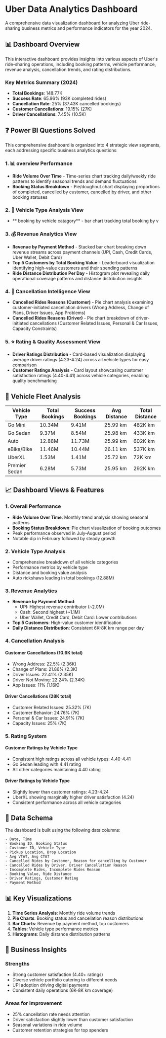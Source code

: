 # Uber Data Analytics Dashboard

A comprehensive data visualization dashboard for analyzing Uber ride-sharing business metrics and performance indicators for the year 2024.

## 📊 Dashboard Overview

This interactive dashboard provides insights into various aspects of Uber's ride-sharing operations, including booking patterns, vehicle performance, revenue analysis, cancellation trends, and rating distributions.

### Key Metrics Summary (2024)
- **Total Bookings**: 148.77K
- **Success Rate**: 65.96% (93K completed rides)
- **Cancellation Rate**: 25% (37.43K cancelled bookings)
- **Customer Cancellations**: 19.15% (27K)
- **Driver Cancellations**: 7.45% (10.5K)


## ❓ Power BI Questions Solved

This comprehensive dashboard is organized into 4 strategic view segments, each addressing specific business analytics questions:

### 1. 📊 overview Performance
- **Ride Volume Over Time** - Time-series chart tracking daily/weekly ride patterns to identify seasonal trends and demand fluctuations
- **Booking Status Breakdown** - Pie/doughnut chart displaying proportions of completed, cancelled by customer, cancelled by driver, and other booking statuses

### 2. 🚗 Vehicle Type Analysis View  
- ** booking by vehicle catagory** - bar chart tracking total booking by v
### 3. 💰 Revenue Analytics View
- **Revenue by Payment Method** - Stacked bar chart breaking down revenue streams across payment channels (UPI, Cash, Credit Cards, Uber Wallet, Debit Card)
- **Top 5 Customers by Total Booking Value** - Leaderboard visualization identifying high-value customers and their spending patterns
- **Ride Distance Distribution Per Day** - Histogram plot revealing daily operational coverage patterns and distance distribution insights

### 4. 🚫 Cancellation Intelligence View
- **Cancelled Rides Reasons (Customer)** - Pie chart analysis examining customer-initiated cancellation drivers (Wrong Address, Change of Plans, Driver Issues, App Problems)
- **Cancelled Rides Reasons (Driver)** - Pie chart breakdown of driver-initiated cancellations (Customer Related Issues, Personal & Car Issues, Capacity Constraints)

### 5. ⭐ Rating & Quality Assessment View
- **Driver Ratings Distribution** - Card-based visualization displaying average driver ratings (4.23-4.24) across all vehicle types for easy comparison
- **Customer Ratings Analysis** - Card layout showcasing customer satisfaction ratings (4.40-4.41) across vehicle categories, enabling quality benchmarking


## 🚗 Vehicle Fleet Analysis

| Vehicle Type | Total Bookings | Success Bookings | Avg Distance | Total Distance |
|--------------|----------------|------------------|---------------|----------------|
| Go Mini      | 10.34M         | 9.41M           | 25.99 km      | 482K km        |
| Go Sedan     | 9.37M          | 8.54M           | 25.98 km      | 433K km        |
| Auto         | 12.88M         | 11.73M          | 25.99 km      | 602K km        |
| eBike/Bike   | 11.46M         | 10.44M          | 26.11 km      | 537K km        |
| UberXL       | 1.53M          | 1.41M           | 25.72 km      | 72K km         |
| Premier Sedan| 6.28M          | 5.73M           | 25.95 km      | 292K km        |


## 📈 Dashboard Views & Features

### 1. Overall Performance
- **Ride Volume Over Time**: Monthly trend analysis showing seasonal patterns
- **Booking Status Breakdown**: Pie chart visualization of booking outcomes
- Peak performance observed in July-August period
- Notable dip in February followed by steady growth

### 2. Vehicle Type Analysis
- Comprehensive breakdown of all vehicle categories
- Performance metrics by vehicle type
- Distance and booking value analysis
- Auto rickshaws leading in total bookings (12.88M)

### 3. Revenue Analytics
- **Revenue by Payment Method**: 
  - UPI: Highest revenue contributor (~2.0M)
  - Cash: Second highest (~1.1M)
  - Uber Wallet, Credit Card, Debit Card: Lower contributions
- **Top 5 Customers**: High-value customer identification
- **Daily Distance Distribution**: Consistent 6K-8K km range per day

### 4. Cancellation Analysis
#### Customer Cancellations (10.6K total)
- Wrong Address: 22.5% (2.36K)
- Change of Plans: 21.86% (2.3K)
- Driver Issues: 22.41% (2.35K)
- Driver Not Moving: 22.24% (2.34K)
- App Issues: 11% (1.16K)

#### Driver Cancellations (28K total)
- Customer Related Issues: 25.32% (7K)
- Customer Behavior: 24.76% (7K)
- Personal & Car Issues: 24.91% (7K)
- Capacity Issues: 25% (7K)

### 5. Rating System
#### Customer Ratings by Vehicle Type
- Consistent high ratings across all vehicle types: 4.40-4.41
- Go Sedan leading with 4.41 rating
- All other categories maintaining 4.40 rating

#### Driver Ratings by Vehicle Type
- Slightly lower than customer ratings: 4.23-4.24
- UberXL showing marginally higher driver satisfaction (4.24)
- Consistent performance across all vehicle categories


## 🔧 Data Schema

The dashboard is built using the following data columns:

```
- Date, Time
- Booking ID, Booking Status
- Customer ID, Vehicle Type
- Pickup Location, Drop Location
- Avg VTAT, Avg CTAT
- Cancelled Rides by Customer, Reason for cancelling by Customer
- Cancelled Rides by Driver, Driver Cancellation Reason
- Incomplete Rides, Incomplete Rides Reason
- Booking Value, Ride Distance
- Driver Ratings, Customer Rating
- Payment Method
```


## 📊 Key Visualizations

1. **Time Series Analysis**: Monthly ride volume trends
2. **Pie Charts**: Booking status and cancellation reason distributions
3. **Bar Charts**: Revenue by payment method, top customers
4. **Tables**: Vehicle type performance metrics
5. **Histograms**: Daily distance distribution patterns



## 🎯 Business Insights

### Strengths
- Strong customer satisfaction (4.40+ ratings)
- Diverse vehicle portfolio catering to different needs
- UPI adoption driving digital payments
- Consistent daily operations (6K-8K km coverage)

### Areas for Improvement
- 25% cancellation rate needs attention
- Driver satisfaction slightly lower than customer satisfaction
- Seasonal variations in ride volume
- Customer retention strategies for top spenders

<!-- 
<h2></h2>
<div align="center">
<strong>Thank you for exploring this dashboard! </strong>
<h3>If this project helped you, please consider giving it a ⭐️</h3>
</div> -->
